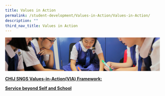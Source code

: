 ```yaml
---
title: Values in Action
permalink: /student-development/Values-in-Action/Values-in-Action/
description: ""
third_nav_title: Values in Action
---
```

![](/images/Student-Development_v2.jpg)

<u><b>CHIJ SNGS Values-in-Action(VIA) Framework:

Service beyond Self and School</u></b>